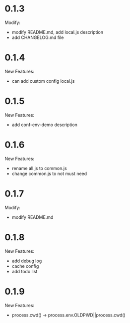 # 0.1.3

Modify:

- modify README.md, add local.js description
- add CHANGELOG.md file

# 0.1.4

New Features:

- can add custom config local.js 

# 0.1.5

New Features:

- add conf-env-demo description

# 0.1.6

New Features:

- rename all.js to common.js
- change common.js to not must need

# 0.1.7

Modify:

- modify README.md

# 0.1.8

New Features:

- add debug log
- cache config
- add todo list

# 0.1.9

New Features:

- process.cwd() -> process.env.OLDPWD||process.cwd()